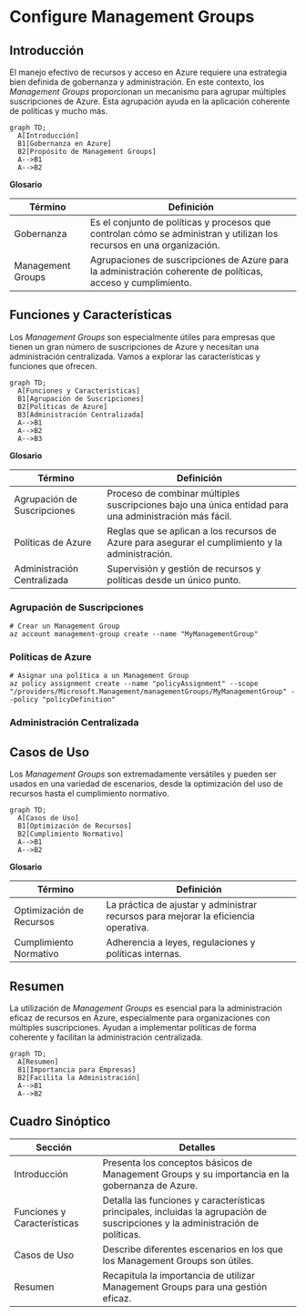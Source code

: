 # Configure Management Groups

## Introducción

El manejo efectivo de recursos y acceso en Azure requiere una estrategia bien definida de gobernanza y administración. En este contexto, los *Management Groups* proporcionan un mecanismo para agrupar múltiples suscripciones de Azure. Esta agrupación ayuda en la aplicación coherente de políticas y mucho más.

```mermaid
graph TD;
  A[Introducción]
  B1[Gobernanza en Azure]
  B2[Propósito de Management Groups]
  A-->B1
  A-->B2
```

**Glosario**

| Término                   | Definición                                                   |
|---------------------------|--------------------------------------------------------------|
| Gobernanza                | Es el conjunto de políticas y procesos que controlan cómo se administran y utilizan los recursos en una organización.   |
| Management Groups         | Agrupaciones de suscripciones de Azure para la administración coherente de políticas, acceso y cumplimiento.          |

## Funciones y Características

Los *Management Groups* son especialmente útiles para empresas que tienen un gran número de suscripciones de Azure y necesitan una administración centralizada. Vamos a explorar las características y funciones que ofrecen.

```mermaid
graph TD;
  A[Funciones y Características]
  B1[Agrupación de Suscripciones]
  B2[Políticas de Azure]
  B3[Administración Centralizada]
  A-->B1
  A-->B2
  A-->B3
```

**Glosario**

| Término                     | Definición                                                   |
|-----------------------------|--------------------------------------------------------------|
| Agrupación de Suscripciones  | Proceso de combinar múltiples suscripciones bajo una única entidad para una administración más fácil.|
| Políticas de Azure           | Reglas que se aplican a los recursos de Azure para asegurar el cumplimiento y la administración. |
| Administración Centralizada  | Supervisión y gestión de recursos y políticas desde un único punto. |

### Agrupación de Suscripciones

```azurecli
# Crear un Management Group
az account management-group create --name "MyManagementGroup"
```

### Políticas de Azure

```azurecli
# Asignar una política a un Management Group
az policy assignment create --name "policyAssignment" --scope "/providers/Microsoft.Management/managementGroups/MyManagementGroup" --policy "policyDefinition"
```

### Administración Centralizada

## Casos de Uso

Los *Management Groups* son extremadamente versátiles y pueden ser usados en una variedad de escenarios, desde la optimización del uso de recursos hasta el cumplimiento normativo.

```mermaid
graph TD;
  A[Casos de Uso]
  B1[Optimización de Recursos]
  B2[Cumplimiento Normativo]
  A-->B1
  A-->B2
```

**Glosario**

| Término                     | Definición                                                   |
|-----------------------------|--------------------------------------------------------------|
| Optimización de Recursos     | La práctica de ajustar y administrar recursos para mejorar la eficiencia operativa. |
| Cumplimiento Normativo       | Adherencia a leyes, regulaciones y políticas internas.       |

## Resumen

La utilización de *Management Groups* es esencial para la administración eficaz de recursos en Azure, especialmente para organizaciones con múltiples suscripciones. Ayudan a implementar políticas de forma coherente y facilitan la administración centralizada.

```mermaid
graph TD;
  A[Resumen]
  B1[Importancia para Empresas]
  B2[Facilita la Administración]
  A-->B1
  A-->B2
```

## Cuadro Sinóptico

| Sección                    | Detalles                                                     |
|----------------------------|--------------------------------------------------------------|
| Introducción               | Presenta los conceptos básicos de Management Groups y su importancia en la gobernanza de Azure.  |
| Funciones y Características| Detalla las funciones y características principales, incluidas la agrupación de suscripciones y la administración de políticas.|
| Casos de Uso               | Describe diferentes escenarios en los que los Management Groups son útiles.|
| Resumen                    | Recapitula la importancia de utilizar Management Groups para una gestión eficaz.|
